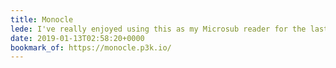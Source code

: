 ```yaml
---
title: Monocle
lede: I've really enjoyed using this as my Microsub reader for the last few weeks. Combined with <a href="http://xray.p3k.io" rel="external">X-Ray</a>, it's been pretty trivial to debug my feeds!
date: 2019-01-13T02:58:20+0000
bookmark_of: https://monocle.p3k.io/
---
```

